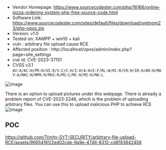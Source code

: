 +  Vendor Homepage: https://www.sourcecodester.com/php/16166/online-pizza-ordering-system-php-free-source-code.html
+ Software Link: https://www.sourcecodester.com/sites/default/files/download/oretnom23/php-opos.zip
+ Version: v1.0
+ Tested on: XAMPP + win10 + kali
+ vuln : arbitrary file upload cause RCE
+ Affected position : http://localhost/opos/admin/index.php?page=site_settings
+ cve id: CVE-2023-37151
+ CVSS v3.1 `AV:A/AC:H/PR:H/UI:R/S:C/C:H/I:H/A:H/E:F/RL:W/RC:R/CR:H/IR:H/AR:H/MAV:A/MAC:H/MPR:H/MUI:R/MS:C/MC:H/MI:H/MA:L`

![image](https://github.com/Trinity-SYT-SECURITY/arbitrary-file-upload-RCE/assets/96654161/2922f8d3-f54d-48eb-977e-ca93a4af72ad)

There is an option to upload pictures under this webpage. There is already a problem report of CVE-2023-2246, which is the problem of uploading arbitrary files. You can use this to upload malicious PHP to achieve RCE
![image](https://github.com/Trinity-SYT-SECURITY/arbitrary-file-upload-RCE/assets/96654161/2604c109-a34a-45ce-b3a3-63ee422d65be)

## POC

https://github.com/Trinity-SYT-SECURITY/arbitrary-file-upload-RCE/assets/96654161/2ed02cde-9a9e-4746-8312-cd8f83842456

